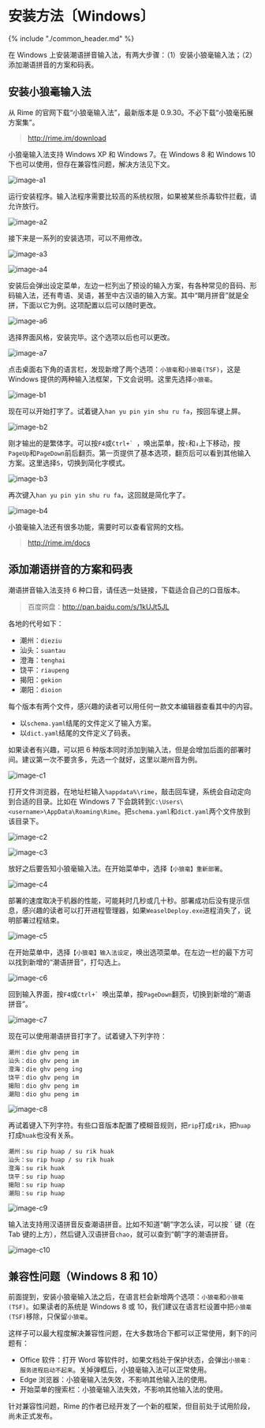 # 安装方法〔Windows〕

{% include "./common_header.md" %}

在 Windows 上安装潮语拼音输入法，有两大步骤：（1）安装小狼毫输入法；（2）添加潮语拼音的方案和码表。

## 安装小狼毫输入法

从 Rime 的官网下载“小狼毫输入法”，最新版本是 0.9.30。不必下载“小狼毫拓展方案集”。

> http://rime.im/download

小狼毫输入法支持 Windows XP 和 Windows 7。在 Windows 8 和 Windows 10 下也可以使用，但存在兼容性问题，解决方法见下文。

![image-a1]

运行安装程序。输入法程序需要比较高的系统权限，如果被某些杀毒软件拦截，请允许放行。

![image-a2]

接下来是一系列的安装选项，可以不用修改。

![image-a3]

![image-a4]

安装后会弹出设定菜单，左边一栏列出了预设的输入方案，有各种常见的音码、形码输入法，还有粤语、吴语，甚至中古汉语的输入方案。其中“朙月拼音”就是全拼，下面以它为例。这项配置以后可以随时更改。

![image-a6]

选择界面风格，安装完毕。这个选项以后也可以更改。

![image-a7]

点击桌面右下角的语言栏，发现新增了两个选项：`小狼毫`和`小狼毫(TSF)`，这是 Windows 提供的两种输入法框架，下文会说明。这里先选择`小狼毫`。

![image-b1]

现在可以开始打字了。试着键入`han yu pin yin shu ru fa`，按回车键上屏。

![image-b2]

刚才输出的是繁体字。可以按`F4`或```Ctrl+` ```，唤出菜单，按`↑`和`↓`上下移动，按`PageUp`和`PageDown`前后翻页。第一页提供了基本选项，翻页后可以看到其他输入方案。这里选择`5`，切换到简化字模式。

![image-b3]

再次键入`han yu pin yin shu ru fa`，这回就是简化字了。

![image-b4]

小狼毫输入法还有很多功能，需要时可以查看官网的文档。

> http://rime.im/docs

## 添加潮语拼音的方案和码表

潮语拼音输入法支持 6 种口音，请任选一处链接，下载适合自己的口音版本。

> 百度网盘：http://pan.baidu.com/s/1kUJt5JL

各地的代号如下：

- 潮州：`dieziu`
- 汕头：`suantau`
- 澄海：`tenghai`
- 饶平：`riaupeng`
- 揭阳：`gekion`
- 潮阳：`dioion`

每个版本有两个文件，感兴趣的读者可以用任何一款文本编辑器查看其中的内容。

- 以`schema.yaml`结尾的文件定义了输入方案。
- 以`dict.yaml`结尾的文件定义了码表。

如果读者有兴趣，可以把 6 种版本同时添加到输入法，但是会增加后面的部署时间。建议第一次不要贪多，先选一个就好，这里以潮州音为例。

![image-c1]

打开文件浏览器，在地址栏输入`%appdata%\rime`，敲击回车键，系统会自动定向到合适的目录。比如在 Windows 7 下会跳转到`C:\Users\<username>\AppData\Roaming\Rime`。把`schema.yaml`和`dict.yaml`两个文件放到该目录下。

![image-c2]

![image-c3]

放好之后要告知小狼毫输入法。在开始菜单中，选择`【小狼毫】重新部署`。

![image-c4]

部署的速度取决于机器的性能，可能耗时几秒或几十秒。部署成功后没有提示信息，感兴趣的读者可以打开进程管理器，如果`WeaselDeploy.exe`进程消失了，说明部署过程结束。

![image-c5]

在开始菜单中，选择`【小狼毫】输入法设定`，唤出选项菜单。在左边一栏的最下方可以找到新增的“潮语拼音”，打勾选上。

![image-c6]

回到输入界面，按`F4`或```Ctrl+` ```唤出菜单，按`PageDown`翻页，切换到新增的“潮语拼音”。

![image-c7]

现在可以使用潮语拼音打字了。试着键入下列字符：

```
潮州：die ghv peng im
汕头：dio ghv peng im
澄海：die ghv peng ing
饶平：dio ghv peng im
揭阳：dio ghv peng im
潮阳：dio ghu peng im
```

![image-c8]

再试着键入下列字符。有些口音版本配置了模糊音规则，把`rip`打成`rik`，把`huap`打成`huak`也没有关系。

```
潮州：su rip huap / su rik huak
汕头：su rip huap / su rik huak
澄海：su rik huak
饶平：su rip huap
揭阳：su rip huap
潮阳：su rip huap
```

![image-c9]

输入法支持用汉语拼音反查潮语拼音。比如不知道“朝”字怎么读，可以按 \` 键（在 Tab 键的上方），然后键入汉语拼音`chao`，就可以查到“朝”字的潮语拼音。

![image-c10]

## 兼容性问题（Windows 8 和 10）

前面提到，安装小狼毫输入法之后，在语言栏会新增两个选项：`小狼毫`和`小狼毫(TSF)`。如果读者的系统是 Windows 8 或 10，我们建议在语言栏设置中把`小狼毫(TSF)`移除，只保留`小狼毫`。

这样子可以最大程度解决兼容性问题，在大多数场合下都可以正常使用，剩下的问题有：

- Office 软件：打开 Word 等软件时，如果文档处于保护状态，会弹出`小狼毫：服务进程启动不起来`。关掉弹框后，小狼毫输入法可以正常使用。
- Edge 浏览器：小狼毫输入法失效，不影响其他输入法的使用。
- 开始菜单的搜索栏：小狼毫输入法失效，不影响其他输入法的使用。

针对兼容性问题，Rime 的作者已经开发了一个新的框架，但目前处于试用阶段，尚未正式发布。

[image-a1]: http://ww1.sinaimg.cn/large/006mIeATjw1f2ai9l6mqyj30sg0lcwhd.jpg
[image-a2]: http://ww4.sinaimg.cn/large/006mIeATjw1f2ai9lmksdj30sg0lcn01.jpg
[image-a3]: http://ww4.sinaimg.cn/large/006mIeATjw1f2ai9mcrngj30sg0lcq6t.jpg
[image-a4]: http://ww4.sinaimg.cn/large/006mIeATjw1f2ai9msya4j30sg0lcwi7.jpg
[image-a5]: http://ww4.sinaimg.cn/large/006mIeATjw1f2ai9nloqkj30sg0lcwic.jpg
[image-a6]: http://ww4.sinaimg.cn/large/006mIeATjw1f2ai9o3rzqj30sg0lcn13.jpg
[image-a7]: http://ww1.sinaimg.cn/large/006mIeATjw1f2ai9ondg7j30sg0lcdjy.jpg
[image-a8]: http://ww3.sinaimg.cn/large/006mIeATjw1f2ai9p2lq0j30sg0lcwi2.jpg

[image-b1]: http://ww4.sinaimg.cn/large/006mIeATjw1f2aiempz48j30sg0lctaw.jpg
[image-b2]: http://ww3.sinaimg.cn/large/006mIeATjw1f2aien6s3sj30sg0lc76u.jpg
[image-b3]: http://ww4.sinaimg.cn/large/006mIeATjw1f2aienthpej30sg0lcgo5.jpg
[image-b4]: http://ww3.sinaimg.cn/large/006mIeATjw1f2aieo9qwoj30sg0lc0vc.jpg

[image-c1]: http://ww4.sinaimg.cn/large/006mIeATjw1f2aij8s6btj30sg0lc775.jpg
[image-c2]: http://ww4.sinaimg.cn/large/006mIeATjw1f2aij98ozyj30sg0lc77d.jpg
[image-c3]: http://ww2.sinaimg.cn/large/006mIeATjw1f2aij9qe5yj30sg0lcwjd.jpg
[image-c4]: http://ww4.sinaimg.cn/large/006mIeATjw1f2aija7gdjj30sg0lctca.jpg
[image-c5]: http://ww4.sinaimg.cn/large/006mIeATjw1f2aijasbf5j30sg0lcn17.jpg
[image-c6]: http://ww3.sinaimg.cn/large/006mIeATjw1f2aijbdxgij30sg0lcq5w.jpg
[image-c7]: http://ww3.sinaimg.cn/large/006mIeATjw1f2aijbv2u6j30sg0lc0vj.jpg
[image-c8]: http://ww2.sinaimg.cn/large/006mIeATjw1f2aijdze38j30sg0lcmzw.jpg
[image-c9]: http://ww3.sinaimg.cn/large/006mIeATjw1f2aijem663j30sg0lcdih.jpg
[image-c10]: http://ww1.sinaimg.cn/large/006mIeATjw1f2aijf2ylxj30sg0lc415.jpg
